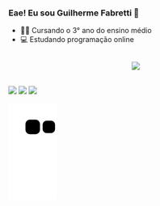 ### Eae! Eu sou Guilherme Fabretti 👋

- 👨‍🎓 Cursando o 3° ano do ensino médio
- 💻 Estudando programação online

##

<div align="center">
  <a href="https://github.com/guifabretti">
  <img height="180em" src="https://github-readme-stats.vercel.app/api?username=guifabretti&show_icons=true&theme=dark&include_all_commits=true&count_private=true"/>

</div>
  
##  
  
  <div> 
  <a href="https://api.whatsapp.com/send?phone=5519999684545" target="_blank"><img src="https://img.shields.io/badge/WhatsApp-25D366?style=for-the-badge&logo=whatsapp&logoColor=white" target="_blank"></a>
  <a href="https://instagram.com/guifabretti_" target="_blank"><img src="https://img.shields.io/badge/-Instagram-%23E4405F?style=for-the-badge&logo=instagram&logoColor=white" target="_blank"></a>
 	<a href="https://open.spotify.com/user/guilherminho_pvp" target="_blank"><img src="https://img.shields.io/badge/Spotify-1ED760?&style=for-the-badge&logo=spotify&logoColor=white" target="_blank"></a>
 
 ![Snake animation](https://github.com/guifabretti/guifabretti/blob/output/github-contribution-grid-snake.svg)
